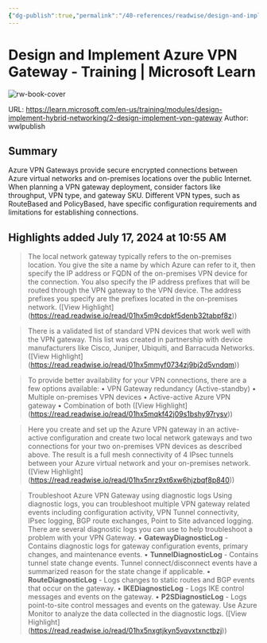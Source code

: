 ```yaml
---
{"dg-publish":true,"permalink":"/40-references/readwise/design-and-implement-azure-vpn-gateway-training-microsoft-learn/","tags":["rw/articles"]}
---
```


# Design and Implement Azure VPN Gateway - Training | Microsoft Learn

![rw-book-cover](https://learn.microsoft.com/en-us/media/logos/logo-ms-social.png)
  
URL: https://learn.microsoft.com/en-us/training/modules/design-implement-hybrid-networking/2-design-implement-vpn-gateway
Author: wwlpublish

## Summary

Azure VPN Gateways provide secure encrypted connections between Azure virtual networks and on-premises locations over the public Internet. When planning a VPN gateway deployment, consider factors like throughput, VPN type, and gateway SKU. Different VPN types, such as RouteBased and PolicyBased, have specific configuration requirements and limitations for establishing connections.

## Highlights added July 17, 2024 at 10:55 AM
>The local network gateway typically refers to the on-premises location. You give the site a name by which Azure can refer to it, then specify the IP address or FQDN of the on-premises VPN device for the connection. You also specify the IP address prefixes that will be routed through the VPN gateway to the VPN device. The address prefixes you specify are the prefixes located in the on-premises network. ([View Highlight] (https://read.readwise.io/read/01hx5m9cdpkf5denb32tabpf8z))


>There is a validated list of standard VPN devices that work well with the VPN gateway. This list was created in partnership with device manufacturers like Cisco, Juniper, Ubiquiti, and Barracuda Networks. ([View Highlight] (https://read.readwise.io/read/01hx5mmyf0734zj9bj2d5vndqm))


>To provide better availability for your VPN connections, there are a few options available:
>• VPN Gateway redundancy (Active-standby)
>• Multiple on-premises VPN devices
>• Active-active Azure VPN gateway
>• Combination of both ([View Highlight] (https://read.readwise.io/read/01hx5mqkf42j09s1bshy97rysv))


>Here you create and set up the Azure VPN gateway in an active-active configuration and create two local network gateways and two connections for your two on-premises VPN devices as described above. The result is a full mesh connectivity of 4 IPsec tunnels between your Azure virtual network and your on-premises network. ([View Highlight] (https://read.readwise.io/read/01hx5nrz9xt6xw6hjzbqf8p840))


>Troubleshoot Azure VPN Gateway using diagnostic logs
>Using diagnostic logs, you can troubleshoot multiple VPN gateway related events including configuration activity, VPN Tunnel connectivity, IPsec logging, BGP route exchanges, Point to Site advanced logging.
>There are several diagnostic logs you can use to help troubleshoot a problem with your VPN Gateway.
>• **GatewayDiagnosticLog** - Contains diagnostic logs for gateway configuration events, primary changes, and maintenance events.
>• **TunnelDiagnosticLog** - Contains tunnel state change events. Tunnel connect/disconnect events have a summarized reason for the state change if applicable.
>• **RouteDiagnosticLog** - Logs changes to static routes and BGP events that occur on the gateway.
>• **IKEDiagnosticLog** - Logs IKE control messages and events on the gateway.
>• **P2SDiagnosticLog** - Logs point-to-site control messages and events on the gateway.
>Use Azure Monitor to analyze the data collected in the diagnostic logs. ([View Highlight] (https://read.readwise.io/read/01hx5nxgtjkyn5vqvxtxnctbzj))


